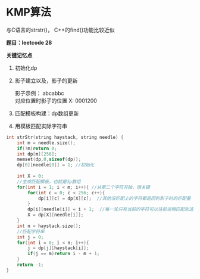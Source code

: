 # KMP算法

与C语言的strstr\(\)， C++的find\(\)功能比较近似

**题目：leetcode 28**

**关键记忆点**

1. 初始化dp
2. 影子建立以及，影子的更新

   影子示例：                           abcabbc  
   对应位置时影子的位置  X: 0001200  

3. 匹配模板构建：dp数组更新
4. 用模板匹配实际字符串

```cpp
int strStr(string haystack, string needle) {
    int m = needle.size();
    if(!m)return 0;
    int dp[m][256];
    memset(dp,0,sizeof(dp));
    dp[0][needle[0]] = 1; //初始化
    
    int X = 0;
    //生成匹配模板，也就是dp数组
    for(int i = 1; i < m; i++){ //从第二个字符开始，很关键
        for(int c = 0; c < 256; c++){
            dp[i][c] = dp[X][c];  //其他没匹配上的字符都是回到影子时的匹配量
        }
        dp[i][needle[i]] = i + 1;  //每一轮只有当前的字符可以往前说明匹配到这里
        X = dp[X][needle[i]]; 
    }
    int n = haystack.size();
    //匹配字符串
    int j = 0;
    for(int i = 0; i < n; i++){
        j = dp[j][haystack[i]];
        if(j == m)return i - m + 1;
    }
    return -1;
}
```

